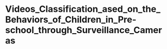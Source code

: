 # Videos_Classification_ased_on_the_Behaviors_of_Children_in_Pre-school_through_Surveillance_Cameras